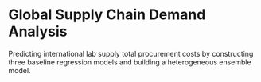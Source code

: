 # Global Supply Chain Demand Analysis
Predicting international lab supply total procurement costs by constructing three baseline regression models and building a heterogeneous ensemble model.
